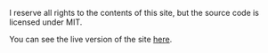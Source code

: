 I reserve all rights to the contents of this site, but the source code is
licensed under MIT.

You can see the live version of the site [here]([https://ash.fail](https://www.youtube.com/watch?v=dQw4w9WgXcQ)).
